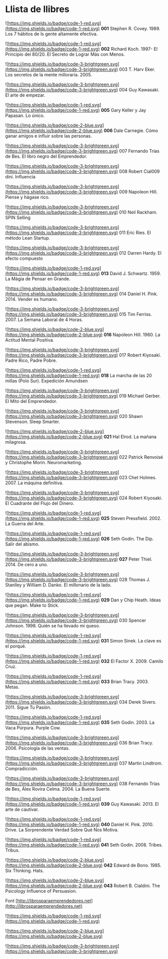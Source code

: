 # Llista de llibres


![https://img.shields.io/badge/code-1-red.svg](https://img.shields.io/badge/code-1-red.svg) **001** Stephen R. Covey. 1989. Los 7 hábitos de ls gente altamente efectiva.

![https://img.shields.io/badge/code-1-red.svg](https://img.shields.io/badge/code-1-red.svg)
**002** Richard Koch. 1997- El Principio del 80/20. El Secreto de Lograr Más con Menos.

![https://img.shields.io/badge/code-3-brightgreen.svg](https://img.shields.io/badge/code-3-brightgreen.svg) 003 T. Harv Eker. Los secretos de la mente milloraria. 2005.

![https://img.shields.io/badge/code-3-brightgreen.svg](https://img.shields.io/badge/code-3-brightgreen.svg)
004 Guy Kawasaki. El arte de empezar.

![https://img.shields.io/badge/code-1-red.svg](https://img.shields.io/badge/code-1-red.svg)
**005** Gary Keller y Jay Papasan. Lo único.

![https://img.shields.io/badge/code-2-blue.svg](https://img.shields.io/badge/code-2-blue.svg) **006** Dale Carnegie. Cómo ganar amigos e influir sobre las personas.

![https://img.shields.io/badge/code-3-brightgreen.svg](https://img.shields.io/badge/code-3-brightgreen.svg)
007 Fernando Trías de Bes. El libro negro del Emprendedor.

![https://img.shields.io/badge/code-3-brightgreen.svg](https://img.shields.io/badge/code-3-brightgreen.svg)
008 Robert Cial009 dini. Influencia

![https://img.shields.io/badge/code-3-brightgreen.svg](https://img.shields.io/badge/code-3-brightgreen.svg)
009 Napoleon Hill. Piense y hágase rico.

![https://img.shields.io/badge/code-3-brightgreen.svg](https://img.shields.io/badge/code-3-brightgreen.svg)
010 Neil Rackham. SPIN Selling

![https://img.shields.io/badge/code-3-brightgreen.svg](https://img.shields.io/badge/code-3-brightgreen.svg)
011 Eric Ries. El método Lean Startup.

![https://img.shields.io/badge/code-3-brightgreen.svg](https://img.shields.io/badge/code-3-brightgreen.svg)
012 Darren Hardy. El efecto compuesto

![https://img.shields.io/badge/code-1-red.svg](https://img.shields.io/badge/code-1-red.svg)
**013** David J. Schwartz. 1959. La Mágia de Pensar en Grande.

![https://img.shields.io/badge/code-3-brightgreen.svg](https://img.shields.io/badge/code-3-brightgreen.svg)
014 Daniel H. Pink. 2014. Vender es humano.

![https://img.shields.io/badge/code-3-brightgreen.svg](https://img.shields.io/badge/code-3-brightgreen.svg)
015 Tim Ferriss. 2007. La Semana Laboral de 4 Horas.

![https://img.shields.io/badge/code-2-blue.svg](https://img.shields.io/badge/code-2-blue.svg)
**016** Napoleon Hill. 1960. La Actitud Mental Positiva.

![https://img.shields.io/badge/code-3-brightgreen.svg](https://img.shields.io/badge/code-3-brightgreen.svg)
017 Robert Kiyosaki. Padre Rico, Padre Pobre.

![https://img.shields.io/badge/code-1-red.svg](https://img.shields.io/badge/code-1-red.svg)
**018** La marcha de las 20 millas (Polo Sur). Expedición Amundsen

![https://img.shields.io/badge/code-3-brightgreen.svg](https://img.shields.io/badge/code-3-brightgreen.svg)
019 Michael Gerber. El Mito del Emprendedor.

![https://img.shields.io/badge/code-3-brightgreen.svg](https://img.shields.io/badge/code-3-brightgreen.svg)
020 Shawn Stevenson. Sleep Smarter.

![https://img.shields.io/badge/code-2-blue.svg](https://img.shields.io/badge/code-2-blue.svg)
**021** Hal Elrod. La mañana milagrosa.

![https://img.shields.io/badge/code-3-brightgreen.svg](https://img.shields.io/badge/code-3-brightgreen.svg)
022 Patrick Renvoisé y Christophe Morin. Neuromarketing.

![https://img.shields.io/badge/code-3-brightgreen.svg](https://img.shields.io/badge/code-3-brightgreen.svg)
023 Chet Holmes. 2007. La máquina definitiva.

![https://img.shields.io/badge/code-3-brightgreen.svg](https://img.shields.io/badge/code-3-brightgreen.svg)
024 Robert Kiyosaki. El Cuadrante del Flujo del Dinero.

![https://img.shields.io/badge/code-1-red.svg](https://img.shields.io/badge/code-1-red.svg)
**025** Steven Pressfield. 2002. La Guerra del Arte.

![https://img.shields.io/badge/code-1-red.svg](https://img.shields.io/badge/code-1-red.svg)
**026** Seth Godin. The Dip. Salir del abismo.

![https://img.shields.io/badge/code-3-brightgreen.svg](https://img.shields.io/badge/code-3-brightgreen.svg)
**027** Peter Thiel. 2014. De cero a uno.

![https://img.shields.io/badge/code-3-brightgreen.svg](https://img.shields.io/badge/code-3-brightgreen.svg)
028 Thomas J. Stanlley y William D. Danko. El millonario de la lado.

![https://img.shields.io/badge/code-1-red.svg](https://img.shields.io/badge/code-1-red.svg)
**029** Dan y Chip Heath. Ideas que pegan. Make to Stick.

![https://img.shields.io/badge/code-3-brightgreen.svg](https://img.shields.io/badge/code-3-brightgreen.svg)
030 Spencer Johnson. 1998. Quién se ha llevado mi queso.

![https://img.shields.io/badge/code-1-red.svg](https://img.shields.io/badge/code-1-red.svg)
**031** Simon Sinek. La clave es el porqué.

![https://img.shields.io/badge/code-1-red.svg](https://img.shields.io/badge/code-1-red.svg)
**032** El Factor X. 2009. Camilo Cruz.

![https://img.shields.io/badge/code-1-red.svg](https://img.shields.io/badge/code-1-red.svg)
**033** Brian Tracy. 2003. Metas.

![https://img.shields.io/badge/code-3-brightgreen.svg](https://img.shields.io/badge/code-3-brightgreen.svg)
034 Derek Sivers. 2011. Sigue Tu Pasión.

![https://img.shields.io/badge/code-1-red.svg](https://img.shields.io/badge/code-1-red.svg)
**035** Seth Godin. 2003. La Vaca Púrpura. Purple Cow.

![https://img.shields.io/badge/code-3-brightgreen.svg](https://img.shields.io/badge/code-3-brightgreen.svg)
036 Brian Tracy. 2006. Psicología de las ventas.

![https://img.shields.io/badge/code-3-brightgreen.svg](https://img.shields.io/badge/code-3-brightgreen.svg)
037 Martin Lindtrom. Compradicción.

![https://img.shields.io/badge/code-3-brightgreen.svg](https://img.shields.io/badge/code-3-brightgreen.svg)
038 Fernando Trías de Bes, Álex Rovira Celma. 2004. La Buena Suerte.

![https://img.shields.io/badge/code-1-red.svg](https://img.shields.io/badge/code-1-red.svg)
**039** Guy Kawasaki. 2013. El arte de cautivar.

![https://img.shields.io/badge/code-1-red.svg](https://img.shields.io/badge/code-1-red.svg)
**040** Daniel H. Pink. 2010. Drive. La Sorprendente Verdad Sobre Qué Nos Motiva.

![https://img.shields.io/badge/code-1-red.svg](https://img.shields.io/badge/code-1-red.svg)
**041** Seth Godin. 2008. Tribes. Tribus.

![https://img.shields.io/badge/code-2-blue.svg](https://img.shields.io/badge/code-2-blue.svg)
**042** Edward de Bono. 1985. Six Thinking. Hats.

![https://img.shields.io/badge/code-2-blue.svg](https://img.shields.io/badge/code-2-blue.svg)
**043** Robert B. Cialdini. The Psicology Influence of Persuasion.

Font [http://librosparaemprendedores.net](http://librosparaemprendedores.net)


![https://img.shields.io/badge/code-1-red.svg](https://img.shields.io/badge/code-1-red.svg)

![https://img.shields.io/badge/code-2-blue.svg](https://img.shields.io/badge/code-2-blue.svg)

![https://img.shields.io/badge/code-3-brightgreen.svg](https://img.shields.io/badge/code-3-brightgreen.svg)

